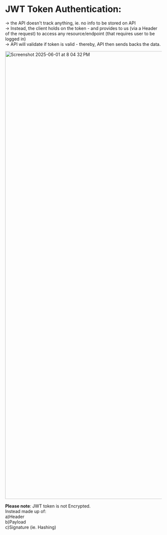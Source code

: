 # JWT Token Authentication:
-> the API doesn't track anything, ie. no info to be stored on API <br>
-> Instead, the client holds on the token - and provides to us (via a Header of the request) to access any resource/endpoint (that requires user to be logged in) <br>
-> API will validate if token is valid - thereby, API then sends backs the data. <br>

<img width="1437" alt="Screenshot 2025-06-01 at 8 04 32 PM" src="https://github.com/user-attachments/assets/35b673e7-e75a-4d10-817f-fe9d20467864" />

**Please note**: JWT token is not Encrypted. <br>
Instead made up of:<br>
a)Header<br>
b)Payload <br>
c)Signature (ie. Hashing) <br>
